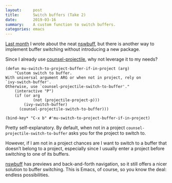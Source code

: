 ```yaml
---
layout:     post
title:      Switch buffers (Take 2)
date:       2019-03-16
summary:    A custom function to switch buffers.
categories: emacs
---
```


[Last month](https://manuel-uberti.github.io/emacs/2019/02/05/nswbuff/) I wrote
about the neat [nswbuff](https://github.com/joostkremers/nswbuff), but there is
another way to implement buffer switching without introducing a new package.

Since I already use
[counsel-projectile](https://github.com/ericdanan/counsel-projectile), why not
leverage it to my needs?

``` emacs-lisp
(defun mu-switch-to-project-buffer-if-in-project (arg)
    "Custom switch to buffer.
With universal argument ARG or when not in project, rely on
`ivy-switch-buffer'.
Otherwise, use `counsel-projectile-switch-to-buffer'."
    (interactive "P")
    (if (or arg
            (not (projectile-project-p)))
        (ivy-switch-buffer)
      (counsel-projectile-switch-to-buffer)))

(bind-key* "C-x b" #'mu-switch-to-project-buffer-if-in-project)
```

Pretty self-explanatory. By default, when not in a project
`counsel-projectile-switch-to-buffer` asks you for the project to switch to.

However, if I am not in a project chances are I want to switch to a buffer that
doesn’t belong to a project, especially since I usually enter a project before
switching to one of its buffers.

[nswbuff](https://github.com/joostkremers/nswbuff) has previews and
back-and-forth navigation, so it still offers a nicer solution to buffer
switching. This is Emacs, of course, so you know the deal: endless
possibilities.
